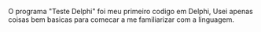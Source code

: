 O programa "Teste Delphi" foi meu primeiro codigo em Delphi, Usei apenas coisas bem basicas para comecar a me familiarizar com a linguagem.
